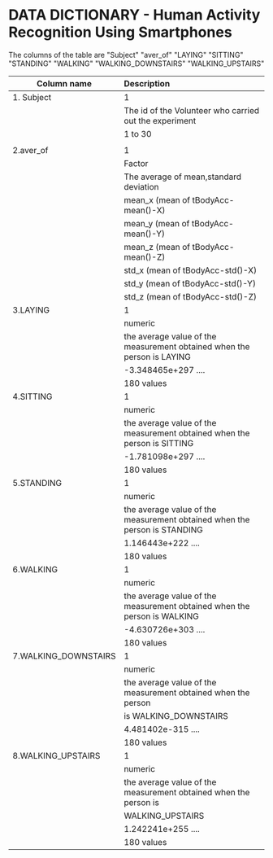 DATA DICTIONARY - Human Activity Recognition Using Smartphones
====================

The columns of the table are
"Subject"            "aver_of"            "LAYING"             "SITTING"           
"STANDING"           "WALKING"            "WALKING_DOWNSTAIRS" "WALKING_UPSTAIRS" 


Column name  |  Description
-------------|:-----------------------------------
1. Subject    |   1
             |  The id of the Volunteer who carried out the experiment
             |  1 to 30
             |  
2.aver_of    |      1
             |  Factor 
             |  The average of mean,standard deviation 
             |  mean_x   (mean of tBodyAcc-mean()-X)
             |  mean_y   (mean of  tBodyAcc-mean()-Y)
             |  mean_z   (mean of tBodyAcc-mean()-Z)  
             |  std_x    (mean of tBodyAcc-std()-X)
             |  std_y    (mean of tBodyAcc-std()-Y)
             |  std_z    (mean of tBodyAcc-std()-Z)
3.LAYING     |    1
             |  numeric
             |  the average value of the measurement obtained when the person is LAYING
             |  -3.348465e+297 .... 
             |  180 values
4.SITTING    |    1
             | numeric
             |  the average value of the measurement obtained when the person is SITTING
             |    -1.781098e+297 .... 
             |  180 values       
5.STANDING   |     1
             |  numeric
             |  the average value of the measurement obtained when the person is STANDING
             |  1.146443e+222 .... 
             |  180 values 
6.WALKING    |     1
             |  numeric
             |  the average value of the measurement obtained when the person is WALKING
             |  -4.630726e+303 .... 
             |  180 values            
7.WALKING_DOWNSTAIRS |       1
                     |      numeric
                     |      the average value of the measurement obtained when the person  
                     |      is WALKING_DOWNSTAIRS
                     |      4.481402e-315 .... 
                     |      180 values  
8.WALKING_UPSTAIRS   |     1
                     | numeric
                     |  the average value of the measurement obtained when the person is
                     |  WALKING_UPSTAIRS
                     |  1.242241e+255 .... 
                     |  180 values         
     
